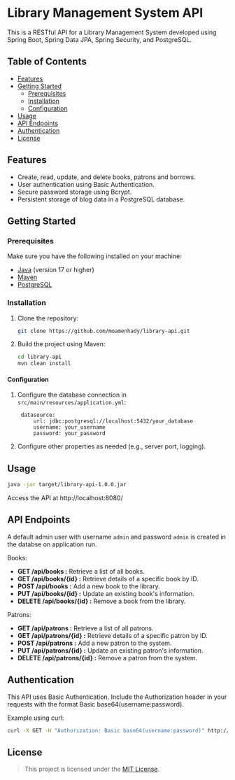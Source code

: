 # Library Management System API

This is a RESTful API for a Library Management System developed using Spring Boot, Spring Data JPA, Spring Security, and PostgreSQL.

## Table of Contents

- [Features](#features)
- [Getting Started](#getting-started)
  - [Prerequisites](#prerequisites)
  - [Installation](#installation)
  - [Configuration](#configuration)
- [Usage](#usage)
- [API Endpoints](#api-endpoints)
- [Authentication](#authentication)
- [License](#license)

## Features

- Create, read, update, and delete books, patrons and borrows.
- User authentication using Basic Authentication.
- Secure password storage using Bcrypt.
- Persistent storage of blog data in a PostgreSQL database.

## Getting Started

### Prerequisites

Make sure you have the following installed on your machine:

- [Java](https://www.oracle.com/java/technologies/javase-downloads.html) (version 17 or higher)
- [Maven](https://maven.apache.org/download.cgi)
- [PostgreSQL](https://www.postgresql.org/download/)

### Installation

1. Clone the repository:

   ```bash
   git clone https://github.com/moamenhady/library-api.git
   ```
   
2. Build the project using Maven:

   ```bash
   cd library-api
   mvn clean install
   ```

#### Configuration

1. Configure the database connection in `src/main/resources/application.yml`:

   ```properties
    datasource:
        url: jdbc:postgresql://localhost:5432/your_database
        username: your_username
        password: your_password
   ```
   
2. Configure other properties as needed (e.g., server port, logging).

## Usage

```bash
java -jar target/library-api-1.0.0.jar
```

Access the API at http://localhost:8080/

## API Endpoints

A default admin user with username `admin` and password `admin` is created in the databse on application run.

Books:

- **GET /api/books :** Retrieve a list of all books.
- **GET /api/books/{id} :** Retrieve details of a specific book by ID.
- **POST /api/books :** Add a new book to the library.
- **PUT /api/books/{id} :** Update an existing book's information.
- **DELETE /api/books/{id} :** Remove a book from the library.

Patrons:

- **GET /api/patrons :** Retrieve a list of all patrons.
- **GET /api/patrons/{id} :** Retrieve details of a specific patron by ID.
- **POST /api/patrons :** Add a new patron to the system.
- **PUT /api/patrons/{id} :** Update an existing patron's information.
- **DELETE /api/patrons/{id} :** Remove a patron from the system.

## Authentication

This API uses Basic Authentication. Include the Authorization header in your requests with the format Basic base64(username:password).

Example using curl:

```bash
curl -X GET -H "Authorization: Basic base64(username:password)" http://localhost:8080/api/books
```

## License

> This project is licensed under the [MIT License](LICENSE).
